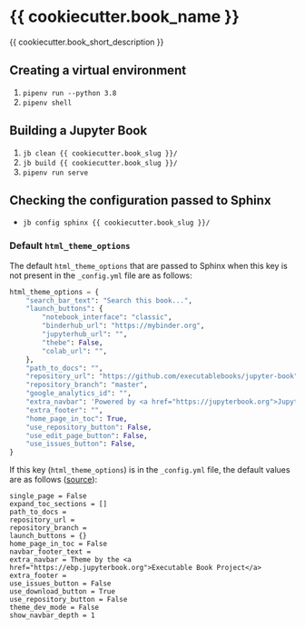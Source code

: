 # {{ cookiecutter.book_name }}

{{ cookiecutter.book_short_description }}

## Creating a virtual environment

1. `pipenv run --python 3.8`
2. `pipenv shell`

## Building a Jupyter Book

1. `jb clean {{ cookiecutter.book_slug }}/`
2. `jb build {{ cookiecutter.book_slug }}/`
3. `pipenv run serve`

## Checking the configuration passed to Sphinx

- `jb config sphinx {{ cookiecutter.book_slug }}/`

### Default `html_theme_options`

The default `html_theme_options` that are passed to Sphinx when this key is not present in the `_config.yml` file are as follows:

```python
html_theme_options = {
    "search_bar_text": "Search this book...",
    "launch_buttons": {
        "notebook_interface": "classic",
        "binderhub_url": "https://mybinder.org",
        "jupyterhub_url": "",
        "thebe": False,
        "colab_url": "",
    },
    "path_to_docs": "",
    "repository_url": "https://github.com/executablebooks/jupyter-book",
    "repository_branch": "master",
    "google_analytics_id": "",
    "extra_navbar": 'Powered by <a href="https://jupyterbook.org">Jupyter Book</a>',
    "extra_footer": "",
    "home_page_in_toc": True,
    "use_repository_button": False,
    "use_edit_page_button": False,
    "use_issues_button": False,
}
```

If this key (`html_theme_options`) is in the `_config.yml` file, the default values are as follows ([source](https://github.com/executablebooks/sphinx-book-theme/blob/master/sphinx_book_theme/theme.conf)):

```
single_page = False
expand_toc_sections = []
path_to_docs =
repository_url =
repository_branch =
launch_buttons = {}
home_page_in_toc = False
navbar_footer_text =
extra_navbar = Theme by the <a href="https://ebp.jupyterbook.org">Executable Book Project</a>
extra_footer =
use_issues_button = False
use_download_button = True
use_repository_button = False
theme_dev_mode = False
show_navbar_depth = 1
```
